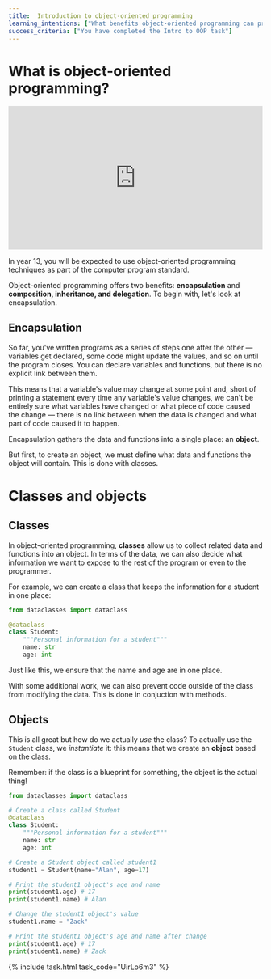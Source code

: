 ```yaml
---
title:  Introduction to object-oriented programming
learning_intentions: ["What benefits object-oriented programming can provide", "How to define a class", "How to instantiate a class to create an object"]
success_criteria: ["You have completed the Intro to OOP task"]
---
```

 
# What is object-oriented programming?

<div style='max-width: 1280px'><div style='position: relative; padding-bottom: 56.25%; height: 0; overflow: hidden;'><iframe width="1280" height="720" src="https://web.microsoftstream.com/embed/video/127b1648-f3b4-4db8-88c6-ac91f41179ea?autoplay=false&showinfo=true" allowfullscreen style="border:none; position: absolute; top: 0; left: 0; right: 0; bottom: 0; height: 100%; max-width: 100%;"></iframe></div></div>

In year 13, you will be expected to use object-oriented programming techniques as part of the computer program standard.

Object-oriented programming offers two benefits: **encapsulation** and **composition, inheritance, and delegation**. To begin with, let's look at encapsulation.

## Encapsulation

So far, you've written programs as a series of steps one after the other — variables get declared, some code might update the values, and so on until the program closes. You can declare variables and functions, but there is no explicit link between them.

This means that a variable's value may change at some point and, short of printing a statement every time any variable's value changes, we can't be entirely sure what variables have changed or what piece of code caused the change — there is no link between when the data is changed and what part of code caused it to happen.

Encapsulation gathers the data and functions into a single place: an **object**.

But first, to create an object, we must define what data and functions the object will contain. This is done with classes.

# Classes and objects

## Classes

In object-oriented programming, **classes** allow us to collect related data and functions into an object. In terms of the data, we can also decide what information we want to expose to the rest of the program or even to the programmer.

For example, we can create a class that keeps the information for a student in one place:

```python
from dataclasses import dataclass

@dataclass
class Student:
    """Personal information for a student"""
    name: str
    age: int
```

Just like this, we ensure that the name and age are in one place.

With some additional work, we can also prevent code outside of the class from modifying the data. This is done in conjuction with methods.

## Objects

This is all great but how do we actually *use* the class? To actually use the ``Student`` class, we *instantiate* it: this means that we create an **object** based on the class.

Remember: if the class is a blueprint for something, the object is the actual thing!

```python
from dataclasses import dataclass

# Create a class called Student
@dataclass
class Student:
    """Personal information for a student"""
    name: str
    age: int

# Create a Student object called student1
student1 = Student(name="Alan", age=17)

# Print the student1 object's age and name
print(student1.age) # 17
print(student1.name) # Alan

# Change the student1 object's value
student1.name = "Zack"

# Print the student1 object's age and name after change
print(student1.age) # 17
print(student1.name) # Zack
```

{% include task.html task_code="UirLo6m3" %}

[^1]: Adapted from [Object-oriented programming](https://simple.wikipedia.org/wiki/Object-oriented_programming), Simple English Wikipedia (retrieved 15/11/2021, emphasis added).
